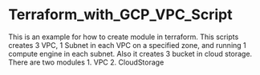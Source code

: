 # Terraform_with_GCP_VPC_Script
This is an example for how to create module in terraform. This scripts creates 3 VPC, 1 Subnet in each VPC  on a specified zone, and running 1 compute engine in each subnet. Also it creates 3 bucket in cloud storage. There are two modules 1. VPC 2. CloudStorage
